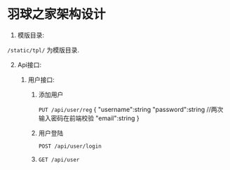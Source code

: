 羽球之家架构设计
===============

1. 模版目录:

`/static/tpl/` 为模版目录.

2. Api接口:

	1. 用户接口:

		1. 添加用户

			`PUT /api/user/reg`
			{
				"username":string
				"password":string  //两次输入密码在前端校验
				"email":string
			}
		2. 用户登陆

			`POST /api/user/login`

		3. `GET /api/user`





　　